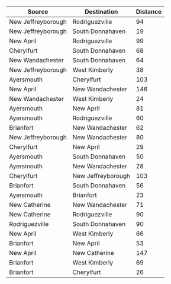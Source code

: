 Source              |  Destination         |  Distance
--------------------|----------------------|----------
New Jeffreyborough  |  Rodriguezville      |  94
New Jeffreyborough  |  South Donnahaven    |  19
New April           |  Rodriguezville      |  99
Cherylfurt          |  South Donnahaven    |  68
New Wandachester    |  South Donnahaven    |  64
New Jeffreyborough  |  West Kimberly       |  38
Ayersmouth          |  Cherylfurt          |  103
New April           |  New Wandachester    |  146
New Wandachester    |  West Kimberly       |  24
Ayersmouth          |  New April           |  81
Ayersmouth          |  Rodriguezville      |  60
Brianfort           |  New Wandachester    |  62
New Jeffreyborough  |  New Wandachester    |  80
Cherylfurt          |  New April           |  29
Ayersmouth          |  South Donnahaven    |  50
Ayersmouth          |  New Wandachester    |  28
Cherylfurt          |  New Jeffreyborough  |  103
Brianfort           |  South Donnahaven    |  56
Ayersmouth          |  Brianfort           |  23
New Catherine       |  New Wandachester    |  71
New Catherine       |  Rodriguezville      |  90
Rodriguezville      |  South Donnahaven    |  90
New April           |  West Kimberly       |  66
Brianfort           |  New April           |  53
New April           |  New Catherine       |  147
Brianfort           |  West Kimberly       |  69
Brianfort           |  Cherylfurt          |  26
